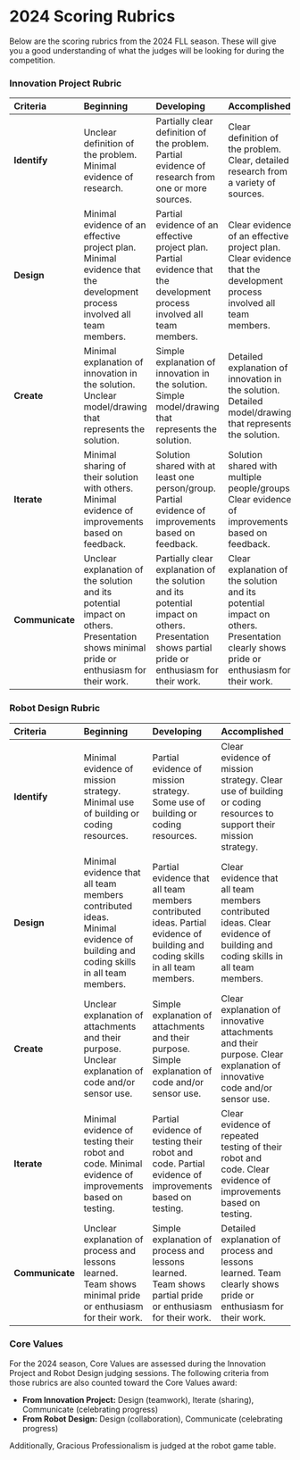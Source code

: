 # 2024 Scoring Rubrics

Below are the scoring rubrics from the 2024 FLL season. These will give you a good understanding of what the judges will be looking for during the competition.

### Innovation Project Rubric

| **Criteria** | **Beginning** | **Developing** | **Accomplished** | **Exceeds** |
| :--- | :--- | :--- | :--- | :--- |
| **Identify** | Unclear definition of the problem. Minimal evidence of research. | Partially clear definition of the problem. Partial evidence of research from one or more sources. | Clear definition of the problem. Clear, detailed research from a variety of sources. | |
| **Design** | Minimal evidence of an effective project plan. Minimal evidence that the development process involved all team members. | Partial evidence of an effective project plan. Partial evidence that the development process involved all team members. | Clear evidence of an effective project plan. Clear evidence that the development process involved all team members. | |
| **Create** | Minimal explanation of innovation in the solution. Unclear model/drawing that represents the solution. | Simple explanation of innovation in the solution. Simple model/drawing that represents the solution. | Detailed explanation of innovation in the solution. Detailed model/drawing that represents the solution. | |
| **Iterate** | Minimal sharing of their solution with others. Minimal evidence of improvements based on feedback. | Solution shared with at least one person/group. Partial evidence of improvements based on feedback. | Solution shared with multiple people/groups. Clear evidence of improvements based on feedback. | |
| **Communicate**| Unclear explanation of the solution and its potential impact on others. Presentation shows minimal pride or enthusiasm for their work. | Partially clear explanation of the solution and its potential impact on others. Presentation shows partial pride or enthusiasm for their work. | Clear explanation of the solution and its potential impact on others. Presentation clearly shows pride or enthusiasm for their work. | |

### Robot Design Rubric

| **Criteria** | **Beginning** | **Developing** | **Accomplished** | **Exceeds** |
| :--- | :--- | :--- | :--- | :--- |
| **Identify** | Minimal evidence of mission strategy. Minimal use of building or coding resources. | Partial evidence of mission strategy. Some use of building or coding resources. | Clear evidence of mission strategy. Clear use of building or coding resources to support their mission strategy. | |
| **Design** | Minimal evidence that all team members contributed ideas. Minimal evidence of building and coding skills in all team members. | Partial evidence that all team members contributed ideas. Partial evidence of building and coding skills in all team members. | Clear evidence that all team members contributed ideas. Clear evidence of building and coding skills in all team members. | |
| **Create** | Unclear explanation of attachments and their purpose. Unclear explanation of code and/or sensor use. | Simple explanation of attachments and their purpose. Simple explanation of code and/or sensor use. | Clear explanation of innovative attachments and their purpose. Clear explanation of innovative code and/or sensor use. | |
| **Iterate** | Minimal evidence of testing their robot and code. Minimal evidence of improvements based on testing. | Partial evidence of testing their robot and code. Partial evidence of improvements based on testing. | Clear evidence of repeated testing of their robot and code. Clear evidence of improvements based on testing. | |
| **Communicate**| Unclear explanation of process and lessons learned. Team shows minimal pride or enthusiasm for their work. | Simple explanation of process and lessons learned. Team shows partial pride or enthusiasm for their work. | Detailed explanation of process and lessons learned. Team clearly shows pride or enthusiasm for their work. | |

### Core Values

For the 2024 season, Core Values are assessed during the Innovation Project and Robot Design judging sessions. The following criteria from those rubrics are also counted toward the Core Values award:

* **From Innovation Project:** Design (teamwork), Iterate (sharing), Communicate (celebrating progress)
* **From Robot Design:** Design (collaboration), Communicate (celebrating progress)

Additionally, Gracious Professionalism is judged at the robot game table.
